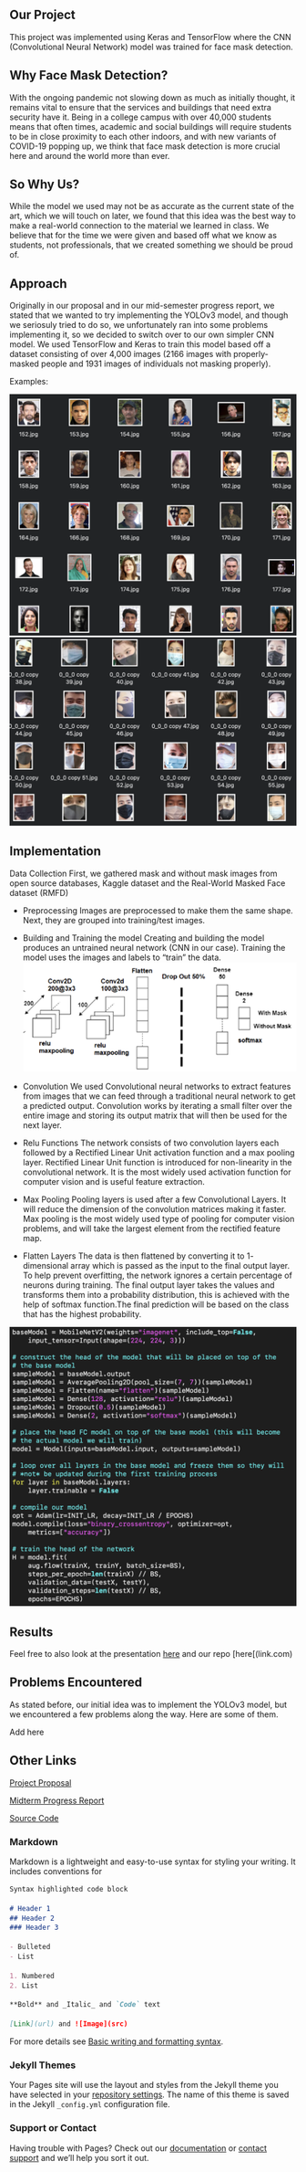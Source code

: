 ## Our Project

This project was implemented using Keras and TensorFlow where the CNN (Convolutional Neural Network) model was trained for face mask detection.

## Why Face Mask Detection?

With the ongoing pandemic not slowing down as much as initially thought, it remains vital to ensure that the services and buildings that need extra security have it. Being in a college campus with over 40,000 students means that often times, academic and social buildings will require students to be in close proximity to each other indoors, and with new variants of COVID-19 popping up, we think that face mask detection is more crucial here and around the world more than ever. 

## So Why Us?

While the model we used may not be as accurate as the current state of the art, which we will touch on later, we found that this idea was the best way to make a real-world connection to the material we learned in class. We believe that for the time we were given and based off what we know as students, not professionals, that we created something we should be proud of. 

## Approach

Originally in our proposal and in our mid-semester progress report, we stated that we wanted to try implementing the YOLOv3 model, and though we seriosuly tried to do so, we unfortunately ran into some problems implementing it, so we decided to switch over to our own simpler CNN model. We used TensorFlow and Keras to train this model based off a dataset consisting of over 4,000 images (2166 images with properly-masked people and 1931 images of individuals not masking properly). 

Examples: 

![image](masked.png)
![image](unmasked.png)

## Implementation
Data Collection
First, we gathered mask and without mask images from open source databases, Kaggle dataset and the Real-World Masked Face dataset (RMFD)

- Preprocessing
Images are preprocessed to make them the same shape.
Next, they are grouped into training/test images.

- Building and Training the model
Creating and building the model produces an untrained neural network (CNN in our case).
Training the model uses the images and labels to “train” the data.
![image](img1.png)

- Convolution
We used Convolutional neural networks to extract features from images that we can feed through a traditional neural network to get a predicted output. Convolution works by iterating a small filter over the entire image and storing its output matrix that will then be used for the next layer.

- Relu Functions
The network consists of two convolution layers each followed by a Rectified Linear Unit activation function and a max pooling layer.
Rectified Linear Unit function is introduced for non-linearity in the convolutional network. It is the most widely used activation function for computer vision and is useful feature extraction.

- Max Pooling
Pooling layers is used after a few Convolutional Layers. It will reduce the dimension of the convolution matrices making it faster. Max pooling is the most widely used type of pooling for computer vision problems, and will take the largest element from the rectified feature map.

- Flatten Layers
The data is then flattened by converting it to 1- dimensional array which is passed as the input to the final output layer. To help prevent overfitting, the network ignores a certain percentage of neurons during training. The final output layer takes the values and transforms them into a probability distribution, this is achieved with the help of softmax function.The final prediction will be based on the class that has the highest probability.

![image](image1.png)

## Results


Feel free to also look at the presentation [here](https://docs.google.com/presentation/d/1l14B7fbgHDIT6jHU58RYDVzhiC0WSFaI7jZAeX67ut4/edit?usp=sharing) and our repo [here[(link.com) 

## Problems Encountered

As stated before, our initial idea was to implement the YOLOv3 model, but we encountered a few problems along the way. Here are some of them.

Add here

## Other Links

[Project Proposal](https://docs.google.com/document/d/1SuapIt2qn2yRM3lHKjUMKJwnN7TPx1Ui1NvxnjrIr0I/edit?usp=sharing) 

[Midterm Progress Report](https://docs.google.com/document/d/1qgoP2MN_5OZ7F9PtP0Lrr-lns17X9DM5qZlm3ibzav8/edit?usp=sharing)

[Source Code](https://github.com/jkim574/Face_Mask_Detection)

### Markdown

Markdown is a lightweight and easy-to-use syntax for styling your writing. It includes conventions for

```markdown
Syntax highlighted code block

# Header 1
## Header 2
### Header 3

- Bulleted
- List

1. Numbered
2. List

**Bold** and _Italic_ and `Code` text

[Link](url) and ![Image](src)
```

For more details see [Basic writing and formatting syntax](https://docs.github.com/en/github/writing-on-github/getting-started-with-writing-and-formatting-on-github/basic-writing-and-formatting-syntax).

### Jekyll Themes

Your Pages site will use the layout and styles from the Jekyll theme you have selected in your [repository settings](https://github.com/Harman-SC/639Website/settings/pages). The name of this theme is saved in the Jekyll `_config.yml` configuration file.

### Support or Contact

Having trouble with Pages? Check out our [documentation](https://docs.github.com/categories/github-pages-basics/) or [contact support](https://support.github.com/contact) and we’ll help you sort it out.
